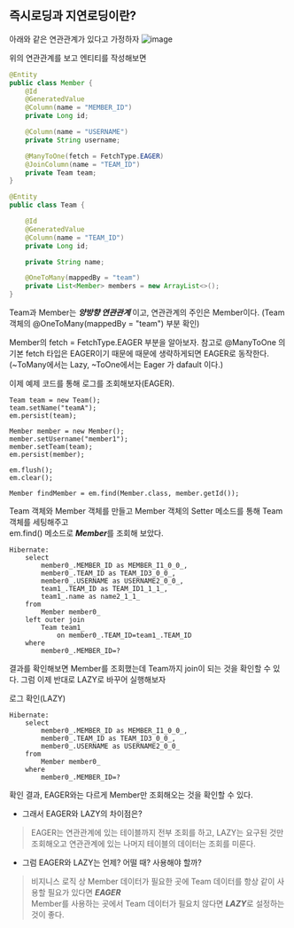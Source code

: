## 즉시로딩과 지연로딩이란?

아래와 같은 연관관계가 있다고 가정하자
![image](https://github.com/deepsj1012/TIL/assets/67497759/3e5697b8-51d0-44a1-a8e5-270d4f2d4364)

위의 연관관계를 보고 엔티티를 작성해보면

```java
@Entity
public class Member {
    @Id
    @GeneratedValue
    @Column(name = "MEMBER_ID")
    private Long id;

    @Column(name = "USERNAME")
    private String username;

    @ManyToOne(fetch = FetchType.EAGER)
    @JoinColumn(name = "TEAM_ID")
    private Team team;
}
```
```java
@Entity
public class Team {

    @Id
    @GeneratedValue
    @Column(name = "TEAM_ID")
    private Long id;

    private String name;

    @OneToMany(mappedBy = "team")
    private List<Member> members = new ArrayList<>();
}
```
Team과 Member는 ***양방향 연관관계*** 이고, 연관관계의 주인은 Member이다. (Team 객체의 @OneToMany(mappedBy = "team") 부분 확인)

Member의 fetch = FetchType.EAGER 부분을 알아보자. 참고로 @ManyToOne 의 기본 fetch 타입은 EAGER이기 때문에 때문에 생략하게되면 EAGER로 동작한다. (~ToMany에서는 Lazy, ~ToOne에서는 Eager 가 dafault 이다.)

이제 예제 코드를 통해 로그를 조회해보자(EAGER).
```
Team team = new Team();
team.setName("teamA");
em.persist(team);

Member member = new Member();
member.setUsername("member1");
member.setTeam(team);
em.persist(member);

em.flush();
em.clear();

Member findMember = em.find(Member.class, member.getId());
```
Team 객체와 Member 객체를 만들고 Member 객체의 Setter 메소드를 통해 Team 객체를 세팅해주고   
em.find() 메소드로 ***Member***를 조회해 보았다.   


```
Hibernate: 
    select
        member0_.MEMBER_ID as MEMBER_I1_0_0_,
        member0_.TEAM_ID as TEAM_ID3_0_0_,
        member0_.USERNAME as USERNAME2_0_0_,
        team1_.TEAM_ID as TEAM_ID1_1_1_,
        team1_.name as name2_1_1_ 
    from
        Member member0_ 
    left outer join
        Team team1_ 
            on member0_.TEAM_ID=team1_.TEAM_ID 
    where
        member0_.MEMBER_ID=?
```
결과를 확인해보면 Member를 조회했는데 Team까지 join이 되는 것을 확인할 수 있다.
그럼 이제 반대로 LAZY로 바꾸어 실행해보자
 
로그 확인(LAZY)
```
Hibernate: 
    select
        member0_.MEMBER_ID as MEMBER_I1_0_0_,
        member0_.TEAM_ID as TEAM_ID3_0_0_,
        member0_.USERNAME as USERNAME2_0_0_ 
    from
        Member member0_ 
    where
        member0_.MEMBER_ID=?
```
확인 결과, EAGER와는 다르게 Member만 조회해오는 것을 확인할 수 있다.
   
- 그래서 EAGER와 LAZY의 차이점은?   
> EAGER는 연관관계에 있는 테이블까지 전부 조회를 하고, LAZY는 요구된 것만 조회해오고 연관관계에 있는 나머지 테이블의 데이터는 조회를 미룬다.

- 그럼 EAGER와 LAZY는 언제? 어떨 때? 사용해야 할까?
> 비지니스 로직 상 Member 데이터가 필요한 곳에 Team 데이터를 항상 같이 사용할 필요가 있다면 ***EAGER***   
> Member를 사용하는 곳에서 Team 데이터가 필요치 않다면 ***LAZY***로 설정하는 것이 좋다.




